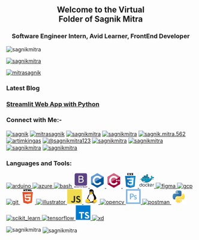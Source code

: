 <h2 align="center">Welcome to the Virtual<br>Folder of Sagnik Mitra</h2>
<h3 align="center">Software Engineer Intern, Avid Learner, FrontEnd Developer</h3>

<p align="left"> <img src="https://komarev.com/ghpvc/?username=sagnikmitra&label=Profile%20views&color=0e75b6&style=flat" alt="sagnikmitra" /> </p>

<p align="left"> <a href="https://github.com/ryo-ma/github-profile-trophy"><img src="https://github-profile-trophy.vercel.app/?username=sagnikmitra" alt="sagnikmitra" /></a> </p>

<p align="left"> <a href="https://twitter.com/mitrasagnik" target="blank"><img src="https://img.shields.io/twitter/follow/mitrasagnik?logo=twitter&style=for-the-badge" alt="mitrasagnik" /></a> </p>

### Latest Blog
### [Streamlit Web App with Python](https://sagnikmitra123.medium.com/hosting-your-first-python-web-app-with-streamlit-8970b0cc2dd8)


<h3 align="left">Connect with Me:-</h3>
<p align="left">
<a href="https://dev.to/sagnik" target="blank"><img align="center" src="https://cdn.jsdelivr.net/npm/simple-icons@3.0.1/icons/dev-dot-to.svg" alt="sagnik" height="30" width="40" /></a>
<a href="https://twitter.com/mitrasagnik" target="blank"><img align="center" src="https://cdn.jsdelivr.net/npm/simple-icons@3.0.1/icons/twitter.svg" alt="mitrasagnik" height="30" width="40" /></a>
<a href="https://linkedin.com/in/sagnikmitra" target="blank"><img align="center" src="https://cdn.jsdelivr.net/npm/simple-icons@3.0.1/icons/linkedin.svg" alt="sagnikmitra" height="30" width="40" /></a>
<a href="https://kaggle.com/sagnikmitra" target="blank"><img align="center" src="https://cdn.jsdelivr.net/npm/simple-icons@3.0.1/icons/kaggle.svg" alt="sagnikmitra" height="30" width="40" /></a>
<a href="https://fb.com/sagnik.mitra.562" target="blank"><img align="center" src="https://cdn.jsdelivr.net/npm/simple-icons@3.0.1/icons/facebook.svg" alt="sagnik.mitra.562" height="30" width="40" /></a>
<a href="https://instagram.com/artimkingas" target="blank"><img align="center" src="https://cdn.jsdelivr.net/npm/simple-icons@3.0.1/icons/instagram.svg" alt="artimkingas" height="30" width="40" /></a>
<a href="https://medium.com/@sagnikmitra123" target="blank"><img align="center" src="https://cdn.jsdelivr.net/npm/simple-icons@3.0.1/icons/medium.svg" alt="@sagnikmitra123" height="30" width="40" /></a>
<a href="https://www.codechef.com/users/sagnikmitra" target="blank"><img align="center" src="https://cdn.jsdelivr.net/npm/simple-icons@3.1.0/icons/codechef.svg" alt="sagnikmitra" height="30" width="40" /></a>
<a href="https://www.hackerrank.com/sagnikmitra" target="blank"><img align="center" src="https://cdn.jsdelivr.net/npm/simple-icons@3.0.1/icons/hackerrank.svg" alt="sagnikmitra" height="30" width="40" /></a>
<a href="https://codeforces.com/profile/sagnikmitra" target="blank"><img align="center" src="https://cdn.jsdelivr.net/npm/simple-icons@3.0.1/icons/codeforces.svg" alt="sagnikmitra" height="30" width="40" /></a>
<a href="https://www.hackerearth.com/sagnikmitra" target="blank"><img align="center" src="https://cdn.jsdelivr.net/npm/simple-icons@3.0.1/icons/hackerearth.svg" alt="sagnikmitra" height="30" width="40" /></a>
</p>
<h3 align="left">Languages and Tools:</h3>
<p align="left"> <a href="https://www.arduino.cc/" target="_blank"> <img src="https://cdn.worldvectorlogo.com/logos/arduino-1.svg" alt="arduino" width="40" height="40"/> </a> <a href="https://azure.microsoft.com/en-in/" target="_blank"> <img src="https://www.vectorlogo.zone/logos/microsoft_azure/microsoft_azure-icon.svg" alt="azure" width="40" height="40"/> </a> <a href="https://www.gnu.org/software/bash/" target="_blank"> <img src="https://www.vectorlogo.zone/logos/gnu_bash/gnu_bash-icon.svg" alt="bash" width="40" height="40"/> </a> <a href="https://getbootstrap.com" target="_blank"> <img src="https://raw.githubusercontent.com/devicons/devicon/master/icons/bootstrap/bootstrap-plain-wordmark.svg" alt="bootstrap" width="40" height="40"/> </a> <a href="https://www.cprogramming.com/" target="_blank"> <img src="https://raw.githubusercontent.com/devicons/devicon/master/icons/c/c-original.svg" alt="c" width="40" height="40"/> </a> <a href="https://www.w3schools.com/cpp/" target="_blank"> <img src="https://raw.githubusercontent.com/devicons/devicon/master/icons/cplusplus/cplusplus-original.svg" alt="cplusplus" width="40" height="40"/> </a> <a href="https://www.w3schools.com/css/" target="_blank"> <img src="https://raw.githubusercontent.com/devicons/devicon/master/icons/css3/css3-original-wordmark.svg" alt="css3" width="40" height="40"/> </a> <a href="https://www.docker.com/" target="_blank"> <img src="https://raw.githubusercontent.com/devicons/devicon/master/icons/docker/docker-original-wordmark.svg" alt="docker" width="40" height="40"/> </a> <a href="https://www.figma.com/" target="_blank"> <img src="https://www.vectorlogo.zone/logos/figma/figma-icon.svg" alt="figma" width="40" height="40"/> </a> <a href="https://cloud.google.com" target="_blank"> <img src="https://www.vectorlogo.zone/logos/google_cloud/google_cloud-icon.svg" alt="gcp" width="40" height="40"/> </a> <a href="https://git-scm.com/" target="_blank"> <img src="https://www.vectorlogo.zone/logos/git-scm/git-scm-icon.svg" alt="git" width="40" height="40"/> </a> <a href="https://www.w3.org/html/" target="_blank"> <img src="https://raw.githubusercontent.com/devicons/devicon/master/icons/html5/html5-original-wordmark.svg" alt="html5" width="40" height="40"/> </a> <a href="https://www.adobe.com/in/products/illustrator.html" target="_blank"> <img src="https://www.vectorlogo.zone/logos/adobe_illustrator/adobe_illustrator-icon.svg" alt="illustrator" width="40" height="40"/> </a> <a href="https://developer.mozilla.org/en-US/docs/Web/JavaScript" target="_blank"> <img src="https://raw.githubusercontent.com/devicons/devicon/master/icons/javascript/javascript-original.svg" alt="javascript" width="40" height="40"/> </a> <a href="https://www.linux.org/" target="_blank"> <img src="https://raw.githubusercontent.com/devicons/devicon/master/icons/linux/linux-original.svg" alt="linux" width="40" height="40"/> </a> <a href="https://opencv.org/" target="_blank"> <img src="https://www.vectorlogo.zone/logos/opencv/opencv-icon.svg" alt="opencv" width="40" height="40"/> </a> <a href="https://www.photoshop.com/en" target="_blank"> <img src="https://raw.githubusercontent.com/devicons/devicon/master/icons/photoshop/photoshop-line.svg" alt="photoshop" width="40" height="40"/> </a> <a href="https://postman.com" target="_blank"> <img src="https://www.vectorlogo.zone/logos/getpostman/getpostman-icon.svg" alt="postman" width="40" height="40"/> </a> <a href="https://www.python.org" target="_blank"> <img src="https://raw.githubusercontent.com/devicons/devicon/master/icons/python/python-original.svg" alt="python" width="40" height="40"/> </a> <a href="https://scikit-learn.org/" target="_blank"> <img src="https://upload.wikimedia.org/wikipedia/commons/0/05/Scikit_learn_logo_small.svg" alt="scikit_learn" width="40" height="40"/> </a> <a href="https://www.tensorflow.org" target="_blank"> <img src="https://www.vectorlogo.zone/logos/tensorflow/tensorflow-icon.svg" alt="tensorflow" width="40" height="40"/> </a> <a href="https://www.typescriptlang.org/" target="_blank"> <img src="https://raw.githubusercontent.com/devicons/devicon/master/icons/typescript/typescript-original.svg" alt="typescript" width="40" height="40"/> </a> <a href="https://www.adobe.com/products/xd.html" target="_blank"> <img src="https://cdn.worldvectorlogo.com/logos/adobe-xd.svg" alt="xd" width="40" height="40"/> </a> </p>


<p><img align="left" src="https://github-readme-stats.vercel.app/api/top-langs?username=sagnikmitra&show_icons=true&locale=en&layout=compact" alt="sagnikmitra" /></p>

<p>&nbsp;<img align="center" src="https://github-readme-stats.vercel.app/api?username=sagnikmitra&show_icons=true&locale=en" alt="sagnikmitra" /></p>



